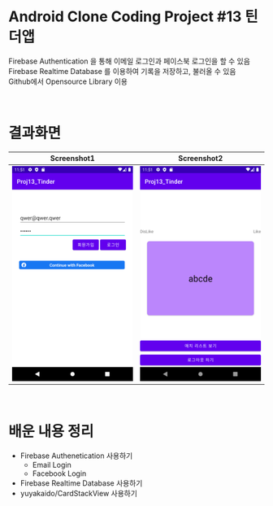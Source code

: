 # Android Clone Coding Project #13 틴더앱
Firebase Authentication 을 통해 이메일 로그인과 페이스북 로그인을 할 수 있음
</br>
Firebase Realtime Database 를 이용하여 기록을 저장하고, 불러올 수 있음
</br>
Github에서 Opensource Library 이용

</br>

# 결과화면
|Screenshot1|Screenshot2|
|---|---|
|<img src="./screenshot/1.png"/>|<img src="./screenshot/2.png"/>|

</br>

# 배운 내용 정리
- Firebase Authenetication 사용하기
  - Email Login
  - Facebook Login
- Firebase Realtime Database 사용하기
- yuyakaido/CardStackView 사용하기
